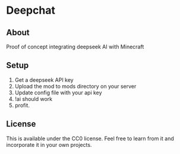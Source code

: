 # Deepchat
## About
Proof of concept integrating deepseek AI with Minecraft
## Setup
1. Get a deepseek API key
2. Upload the mod to mods directory on your server
3. Update config file with your api key
4. !ai <whatever> should work
5. profit.
## License

This is available under the CC0 license. Feel free to learn from it and incorporate it in your own projects.
